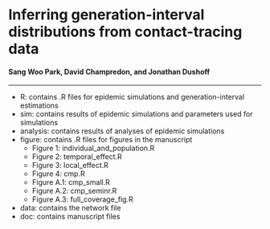 # Inferring generation-interval distributions from contact-tracing data

#### Sang Woo Park, David Champredon, and Jonathan Dushoff

---

* R: contains .R files for epidemic simulations and generation-interval estimations
* sim: contains results of epidemic simulations and parameters used for simulations
* analysis: contains results of analyses of epidemic simulations
* figure: contains .R files for figures in the manuscript
  * Figure 1: individual_and_population.R
  * Figure 2: temporal_effect.R
  * Figure 3: local_effect.R
  * Figure 4: cmp.R
  * Figure A.1: cmp_small.R
  * Figure A.2: cmp_seminr.R
  * Figure A.3: full_coverage_fig.R
* data: contains the network file
* doc: contains manuscript files